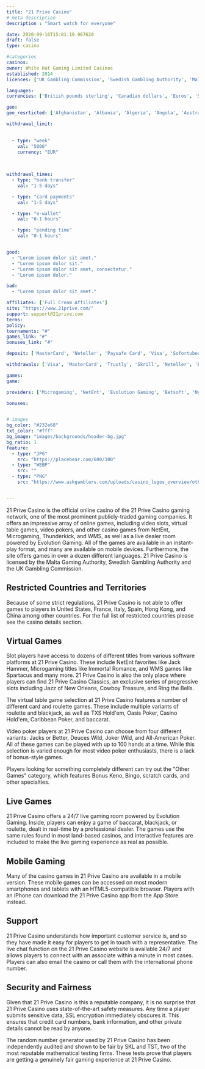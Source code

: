 ```yaml
---
title: "21 Prive Casino"
# meta description
description : "Smart watch for everyone"

date: 2020-09-16T15:01:19.967620
draft: false
type: casino

#categories
casinos: 
owner: White Hat Gaming Limited Casinos
established: 2014
licences: ['UK Gambling Commission', 'Swedish Gambling Authority', 'Malta Gaming Authority']

languages: 
currencies: ['British pounds sterling', 'Canadian dollars', 'Euros', 'Swedish kronor', 'New Zealand dollars', 'Norwegian kroner', 'US dollars']

geo: 
geo_resrticted: ['Afghanistan', 'Albania', 'Algeria', 'Angola', 'Australia', 'Australian Capital Territory', 'New South Wales', 'Northern Territory', 'Queensland', 'South Australia', 'Tasmania', 'Victoria', 'Western Australia', 'Bahamas', 'Belgium', 'Bolivia', 'Botswana', 'Bulgaria', 'Cambodia', 'Cuba', 'Côte d’Ivoire', 'Denmark', 'Ecuador', 'Estonia', 'Ethiopia', 'France', 'Germany', 'Schleswig-Holstein', 'Ghana', 'Guyana', 'Hungary', 'Iceland', 'Indonesia', 'Iran', 'Iraq', 'Israel', 'Italy', 'Jamaica', 'Kenya', 'Laos', 'Latvia', 'Lithuania', 'Martinique', 'Mauritius', 'Mongolia', 'Myanmar [Burma]', 'Netherlands', 'Nicaragua', 'Nigeria', 'North Korea', 'Pakistan', 'Palestinian Territories', 'Panama', 'Papua New Guinea', 'Poland', 'Portugal', 'Puerto Rico', 'Romania', 'Russia', 'Réunion', 'Samoa', 'Saudi Arabia', 'Serbia', 'Singapore', 'Slovakia', 'Slovenia', 'South Africa', 'Spain', 'Sri Lanka', 'Sudan', 'Switzerland', 'Syria', 'São Tomé and Príncipe', 'Tanzania', 'Thailand', 'Trinidad and Tobago', 'Tunisia', 'Turkey', 'U.S. Minor Outlying Islands', 'Uganda', 'United States', 'Alabama', 'Alaska', 'American Samoa', 'Arizona', 'Arkansas', 'California', 'Colorado', 'Connecticut', 'Delaware', 'District of Columbia', 'Florida', 'Georgia(US)', 'Guam', 'Hawaii', 'Idaho', 'Illinois', 'Indiana', 'Iowa', 'Kansas', 'Kentucky', 'Louisiana', 'Maine', 'Maryland', 'Massachusetts', 'Michigan', 'Minnesota', 'Mississippi', 'Missouri', 'Montana', 'Nebraska', 'Nevada', 'New Hampshire', 'New Jersey', 'New Mexico', 'New York', 'North Carolina', 'North Dakota', 'Northern Mariana Islands', 'Ohio', 'Oklahoma', 'Oregon', 'Pennsylvania', 'Rhode Island', 'South Carolina', 'South Dakota', 'Tennessee', 'Texas', 'U.S. Virgin Islands', 'Utah', 'Vermont', 'Virginia', 'Washington', 'West Virginia', 'Wisconsin', 'Wyoming', 'Vanuatu', 'Vietnam', 'Yemen', 'Zimbabwe']

withdrawal_limit:

  
  - type: "week"
    val: "5000"
    currency: "EUR"
  
  

withdrawal_times:
  - type: "bank transfer"
    val: "1-5 days"

  - type: "card payments"
    val: "1-5 days"

  - type: "e-wallet"
    val: "0-1 hours"

  - type: "pending time"
    val: "0-1 hours"


good:
  - "Lorem ipsum dolor sit amet."
  - "Lorem ipsum dolor sit."
  - "Lorem ipsum dolor sit amet, consectetur."
  - "Lorem ipsum dolor."

bad:
  - "Lorem ipsum dolor sit amet."

affiliates: ['Full Cream Affiliates']
site: "https://www.21prive.com/"
support: support@21prive.com
terms:
policy:
tournaments: "#"
games_link: "#"
bonuses_link: "#"

deposit: ['MasterCard', 'Neteller', 'Paysafe Card', 'Visa', 'Sofortuberweisung', 'EPS', 'Skrill', 'SafetyPay', 'Maestro', 'Trustly', 'Rapid Transfer', 'PayPal', 'Boku', 'Interac', 'E-banking', 'Entropay', 'Bank Wire Transfer', 'Klarna']

withdrawals: ['Visa', 'MasterCard', 'Trustly', 'Skrill', 'Neteller', 'Bank Wire Transfer', 'Rapid Transfer', 'PayPal', 'Paysafe Card', 'Maestro']

games: 
game:

providers: ['Microgaming', 'NetEnt', 'Evolution Gaming', 'Betsoft', 'Nyx Interactive', 'NextGen Gaming', '1x2Games', 'Aristocrat', 'Leander Games', 'Amaya (Chartwell)', 'Igaming2go', 'Ezugi', 'Thunderkick', '2 By 2 Gaming', 'White Hat Gaming', 'High5Games', 'Multicommerce Game Studio', 'Red Tiger Gaming', "Play'n GO", 'Big Time Gaming', 'Elk Studios', 'SG Gaming', 'Barcrest Games', 'Fantasma Games', 'Nolimit City', 'Push Gaming', 'Inspired', 'Relax Gaming', 'Skywind Group', 'Snowborn Games', 'Eyecon', 'Wazdan', 'Kalamba Games', 'Lightning Box', 'Crazy Tooth Studio', 'Northern Lights Gaming', 'AGS', 'Quickspin', 'Probability', 'Realistic Games', 'Shuffle Master', 'Just For The Win', 'Revolver Gaming', 'Rabcat', 'WMS', 'Hacksaw Gaming', 'Core Gaming', 'Sthlm Gaming', 'Ainsworth Gaming Technology', 'Red7 Mobile', 'Magic Dreams', 'Bulletproof Games', 'Chance Interactive', 'Bally', 'Foxium', 'MetaGU', 'Games Lab', 'Asylum Labs', 'Live 5 Gaming', 'The Games Company', 'Cayetano Gaming', 'Electric Elephant', 'Fuga Gaming', 'Storm Gaming', 'ReelNRG Gaming', 'Betdigital', 'Reflex Gaming', 'Seven Deuce Gaming', 'Adoptit Publishing', 'Concept Gaming', 'Touchstone Games', 'Wild Streak Gaming', 'YoloPlay', 'Old Skool Studios', 'BlaBlaBla Studios', 'SUNFOX Games', 'Spieldev', 'Games Warehouse', 'Skillzzgaming', 'Sigma Games', 'Genesis Gaming', '4ThePlayer', 'Felt Gaming', 'Endemol Games', 'Blueprint Gaming', 'Merkur Gaming', 'Iron Dog Studios', 'Stakelogic', 'GreenTube', 'Slingo', 'Reel Time Gaming', 'Side City Studios', 'Pirates Gold Studios', 'Imagina Gaming', 'Spike Games']

bonuses:


# images
bg_color: "#232e68"
txt_color: "#fff"
bg_image: "images/backgrounds/header-bg.jpg"
bg_ratio: 1
feature:
  - type: "JPG"
    src: "https://placebear.com/600/300"   
  - type: "WEBP"
    src: ""
  - type: "PNG"
    src: "https://www.askgamblers.com/uploads/casino_logos_overview/other/5c/3b/8d/5064c42906e723911f490b5bfa6e8a874e/casino-euro-3.png"


---
```


21 Prive Casino is the official online casino of the 21 Prive Casino gaming network, one of the most prominent publicly-traded gaming companies. It offers an impressive array of online games, including video slots, virtual table games, video pokers, and other casino games from NetEnt, Microgaming, Thunderkick, and WMS, as well as a live dealer room powered by Evolution Gaming. All of the games are available in an instant-play format, and many are available on mobile devices. Furthermore, the site offers games in over a dozen different languages. 21 Prive Casino is licensed by the Malta Gaming Authority, Swedish Gambling Authority and the UK Gambling Commission.

## Restricted Countries and Territories
Because of some strict regulations, 21 Prive Casino is not able to offer games to players in United States, France, Italy, Spain, Hong Kong, and China among other countries. For the full list of restricted countries please see the casino details section.

## Virtual Games
Slot players have access to dozens of different titles from various software platforms at 21 Prive Casino. These include NetEnt favorites like Jack Hammer, Microgaming titles like Immortal Romance, and WMS games like Spartacus and many more. 21 Prive Casino is also the only place where players can find 21 Prive Casino Classics, an exclusive series of progressive slots including Jazz of New Orleans, Cowboy Treasure, and Ring the Bells.

The virtual table game selection at 21 Prive Casino features a number of different card and roulette games. These include multiple variants of roulette and blackjack, as well as TXS Hold'em, Oasis Poker, Casino Hold'em, Caribbean Poker, and baccarat.

Video poker players at 21 Prive Casino can choose from four different variants: Jacks or Better, Deuces Wild, Joker Wild, and All-American Poker. All of these games can be played with up to 100 hands at a time. While this selection is varied enough for most video poker enthusiasts, there is a lack of bonus-style games.

Players looking for something completely different can try out the "Other Games" category, which features Bonus Keno, Bingo, scratch cards, and other specialties.

## Live Games
21 Prive Casino offers a 24/7 live gaming room powered by Evolution Gaming. Inside, players can enjoy a game of baccarat, blackjack, or roulette, dealt in real-time by a professional dealer. The games use the same rules found in most land-based casinos, and interactive features are included to make the live gaming experience as real as possible.

## Mobile Gaming
Many of the casino games in 21 Prive Casino are available in a mobile version. These mobile games can be accessed on most modern smartphones and tablets with an HTML5-compatible browser. Players with an iPhone can download the 21 Prive Casino app from the App Store instead.

## Support
21 Prive Casino understands how important customer service is, and so they have made it easy for players to get in touch with a representative. The live chat function on the 21 Prive Casino website is available 24/7 and allows players to connect with an associate within a minute in most cases. Players can also email the casino or call them with the international phone number.

## Security and Fairness
Given that 21 Prive Casino is this a reputable company, it is no surprise that 21 Prive Casino uses state-of-the-art safety measures. Any time a player submits sensitive data, SSL encryption immediately obscures it. This ensures that credit card numbers, bank information, and other private details cannot be read by anyone.

The random number generator used by 21 Prive Casino has been independently audited and shown to be fair by SKL and TST, two of the most reputable mathematical testing firms. These tests prove that players are getting a genuinely fair gaming experience at 21 Prive Casino.